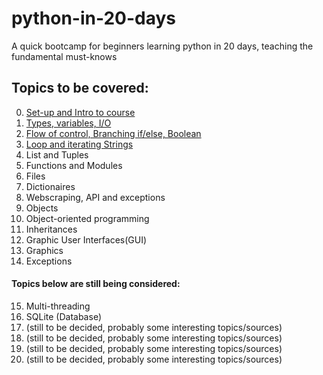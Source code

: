 # python-in-20-days
A quick bootcamp for beginners learning python in 20 days, teaching the fundamental must-knows

## Topics to be covered:
0. [Set-up and Intro to course](https://github.com/Edwin-Chan/python-in-20-days/blob/master/Day00/introduction.md)
1. [Types, variables, I/O](https://github.com/Edwin-Chan/python-in-20-days/blob/master/Day01/elements.md)
2. [Flow of control, Branching if/else, Boolean](https://github.com/Edwin-Chan/python-in-20-days/blob/master/Day02/day2.md)
3. [Loop and iterating Strings](https://github.com/Edwin-Chan/python-in-20-days/blob/master/Day03/day03.md)
4. List and Tuples
5. Functions and Modules
6. Files
7. Dictionaires
8. Webscraping, API and exceptions
9. Objects 
10. Object-oriented programming
11. Inheritances
12. Graphic User Interfaces(GUI)
13. Graphics
14. Exceptions
#### Topics below are still being considered:
15. Multi-threading 
16. SQLite (Database)
17. (still to be decided, probably some interesting topics/sources)
18. (still to be decided, probably some interesting topics/sources)
19. (still to be decided, probably some interesting topics/sources)
20. (still to be decided, probably some interesting topics/sources)


